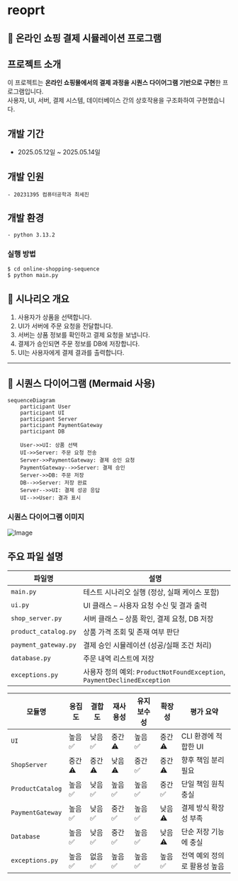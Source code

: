 # reoprt
## 🛒 온라인 쇼핑 결제 시뮬레이션 프로그램

## 프로젝트 소개
이 프로젝트는 **온라인 쇼핑몰에서의 결제 과정을 시퀀스 다이어그램 기반으로 구현**한 프로그램입니다.  
사용자, UI, 서버, 결제 시스템, 데이터베이스 간의 상호작용을 구조화하여 구현했습니다.

## 개발 기간

* 2025.05.12일 ~ 2025.05.14일

## 개발 인원
    - 20231395 컴퓨터공학과 최세진

## 개발 환경
    - python 3.13.2

### 실행 방법
    
    $ cd online-shopping-sequence
    $ python main.py

## 📌 시나리오 개요

1. 사용자가 상품을 선택합니다.
2. UI가 서버에 주문 요청을 전달합니다.
3. 서버는 상품 정보를 확인하고 결제 요청을 보냅니다.
4. 결제가 승인되면 주문 정보를 DB에 저장합니다.
5. UI는 사용자에게 결제 결과를 출력합니다.

---

## 🧩 시퀀스 다이어그램 (Mermaid 사용)

```mermaid
sequenceDiagram
    participant User
    participant UI
    participant Server
    participant PaymentGateway
    participant DB

    User->>UI: 상품 선택
    UI->>Server: 주문 요청 전송
    Server->>PaymentGateway: 결제 승인 요청
    PaymentGateway-->>Server: 결제 승인
    Server->>DB: 주문 저장
    DB-->>Server: 저장 완료
    Server-->>UI: 결제 성공 응답
    UI-->>User: 결과 표시
```

### 시퀀스 다이어그램 이미지
![Image](https://github.com/user-attachments/assets/c12f3c93-dbd2-4963-8d92-a521d547e9d7)



## 주요 파일 설명 

| 파일명                | 설명                                                              
| -------------------- | ----------------------------------------------------------------- 
| `main.py`            | 테스트 시나리오 실행 (정상, 실패 케이스 포함)                                       
| `ui.py`              | UI 클래스 – 사용자 요청 수신 및 결과 출력                                        
| `shop_server.py`     | 서버 클래스 – 상품 확인, 결제 요청, DB 저장                                      
| `product_catalog.py` | 상품 가격 조회 및 존재 여부 판단                                               
| `payment_gateway.py` | 결제 승인 시뮬레이션 (성공/실패 조건 처리)                                        
| `database.py`        | 주문 내역 리스트에 저장                                                     
| `exceptions.py`      | 사용자 정의 예외: `ProductNotFoundException`, `PaymentDeclinedException`




| 모듈명            | 응집도  | 결합도   | 재사용성 | 유지보수성  | 확장성  | 평가 요약                   |
| ---------------- | --------| ------- | --------| ------------| -------| ---------------------------|
| `UI`             | 높음 ✅ | 낮음 ✅ | 중간 ⚠  | 높음 ✅    | 중간 ⚠ | CLI 환경에 적합한 UI        |
| `ShopServer`     | 중간 ⚠  | 중간 ⚠ | 낮음 ⚠  | 중간 ✅    | 중간 ⚠  | 향후 책임 분리 필요         |
| `ProductCatalog` | 높음 ✅ | 낮음 ✅ | 높음 ✅ | 높음 ✅    | 중간 ✅ | 단일 책임 원칙 충실         |
| `PaymentGateway` | 높음 ✅ | 낮음 ✅ | 중간 ✅ | 높음 ✅    | 낮음 ⚠  | 결제 방식 확장성 부족       |
| `Database`       | 높음 ✅ | 낮음 ✅ | 중간 ✅ | 높음 ✅    | 낮음 ⚠  | 단순 저장 기능에 충실       |
| `exceptions.py`  | 높음 ✅ | 없음 ✅ | 높음 ✅ | 높음 ✅    | 높음 ✅ | 전역 예외 정의로 활용성 높음 |
